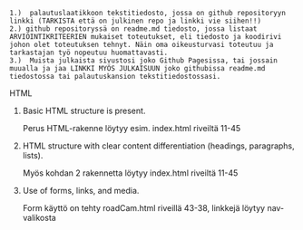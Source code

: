     1.)  palautuslaatikkoon tekstitiedosto, jossa on github repositoryyn linkki (TARKISTA että on julkinen repo ja linkki vie siihen!!)    
    2.) github repositoryssä on readme.md tiedosto, jossa listaat ARVIOINTIKRITEERIEN mukaiset toteutukset, eli tiedosto ja koodirivi johon olet toteutuksen tehnyt. Näin oma oikeusturvasi toteutuu ja tarkastajan työ nopeutuu huomattavasti.  
    3.)  Muista julkaista sivustosi joko Github Pagesissa, tai jossain muualla ja jaa LINKKI MYÖS JULKAISUUN joko githubissa readme.md tiedostossa tai palautuskansion tekstitiedostossasi.

HTML

1) Basic HTML structure is present.

    Perus HTML-rakenne löytyy esim. index.html riveiltä 11-45



2) HTML structure with clear content differentiation (headings, paragraphs, lists).

    Myös kohdan 2 rakennetta löytyy index.html riveiltä 11-45


3) Use of forms, links, and media.

    Form käyttö on tehty roadCam.html riveillä 43-38, linkkejä löytyy nav-valikosta 
